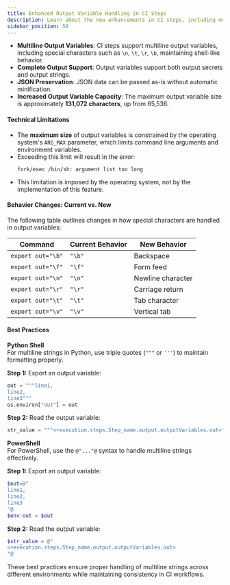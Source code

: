 ```yaml
---
title: Enhanced Output Variable Handling in CI Steps
description: Learn about the new enhancements in CI steps, including multiline output variable support, improved output handling, JSON preservation, and updated best practices.
sidebar_position: 50
---
```


- **Multiline Output Variables**: CI steps support multiline output variables, including special characters such as `\n`, `\t`, `\r`, `\b`, maintaining shell-like behavior.  
- **Complete Output Support**: Output variables support both output secrets and output strings.  
- **JSON Preservation**: JSON data can be passed as-is without automatic minification.  
- **Increased Output Variable Capacity**: The maximum output variable size is approximately **131,072 characters**, up from 65,536.  

#### Technical Limitations  
- The **maximum size** of output variables is constrained by the operating system's `ARG_MAX` parameter, which limits command line arguments and environment variables.  
- Exceeding this limit will result in the error:  
  ```shell
  fork/exec /bin/sh: argument list too long
  ```  
- This limitation is imposed by the operating system, not by the implementation of this feature.  

#### Behavior Changes: Current vs. New  
The following table outlines changes in how special characters are handled in output variables:  

| Command             | Current Behavior | New Behavior |
|---------------------|-----------------|-------------|
| `export out="\b"`  | `"\b"`           | Backspace   |
| `export out="\f"`  | `"\f"`           | Form feed   |
| `export out="\n"`  | `"\n"`           | Newline character |
| `export out="\r"`  | `"\r"`           | Carriage return |
| `export out="\t"`  | `"\t"`           | Tab character |
| `export out="\v"`  | `"\v"`           | Vertical tab |

#### Best Practices  

**Python Shell**  
For multiline strings in Python, use triple quotes (`"""` or `'''`) to maintain formatting properly.  

**Step 1:** Export an output variable:  
```python
out = """line1,
line2,
line3"""
os.environ["out"] = out
```  

**Step 2:** Read the output variable:  
```python
str_value = """<+execution.steps.Step_name.output.outputVariables.out>"""
```  

**PowerShell**  
For PowerShell, use the `@"..."@` syntax to handle multiline strings effectively.  

**Step 1:** Export an output variable:  
```powershell
$out=@"
line1,
line2,
line3
"@
$env:out = $out
```  

**Step 2:** Read the output variable:  
```powershell
$str_value = @"
<+execution.steps.Step_name.output.outputVariables.out>
"@
```  

These best practices ensure proper handling of multiline strings across different environments while maintaining consistency in CI workflows.
